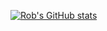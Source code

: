 [![Rob's GitHub stats](https://github-readme-stats.vercel.app/api?username=Robvdhout&count_private=true&show_icons=true&theme=dark)](https://github.com/anuraghazra/github-readme-stats)
